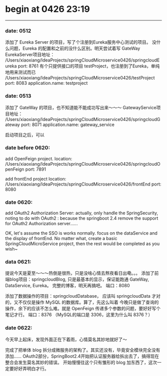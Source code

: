 # begin at 0426 23:19

-----------------

### date: 0512
添加了 Eureka Server 的项目，写了个注册到Eureka服务中心测试的项目。
没什么问题，Eureka 的配置和之前的没什么区别。明天尝试着写 GateWay
EurekaServer项目地址：
/Users/xiaoxiang/IdeaProjects/springCloudMicroservice0426/springcloudEureka
  port: 8761
有个只提供接口的项目 testProject，也注册到了Eureka，单纯地用来测试而已
/Users/xiaoxiang/IdeaProjects/springCloudMicroservice0426/testProject
  port: 8083
  application.name: testproject

### date: 0513
添加了 GateWay 的项目，也不知道能不能成功写出来～～～
GatewayService项目地址：
/Users/xiaoxiang/IdeaProjects/springCloudMicroservice0426/springcloudGateway
  port: 8071
  application.name: gateway_service

启动项目之后，可以


### date before 0620:
add OpenFeign project.
location:
/Users/xiaoxiang/IdeaProjects/springCloudMicroservice0426/springcloudOpenFeign
  port: 7891


add frontEnd project
location:
/Users/xiaoxiang/IdeaProjects/springCloudMicroservice0426/frontEnd
  port: 8080

### date 0620:
add OAuth2 Authorization Server:
actually, only handle the SpringSecurity, noting to do with OAuth2
: because the springboot 2.4 remove the support for OAuth2 Authorization server......

OK, let's assume the SSO is works normally. focus on the dataService and the display of frontEnd.
No matter what, create a basic SpringCloudMicroService project, then the rest would be completed as you wish~


### data 0621:
提说今天是夏至～～～热倒是很热，只是没啥心情去熬夜看日出嘞。。。
添加了前端blog项目：springcloudBlog, 只是最基本的显示，保证能跑通 GateWay, DataService, Eureka。
完整的博客，明天再搞吧。
端口：8080

添加了数据操作的项目：springcloudDatabase， 应该叫 springcloudData 才对的，又不仅仅是操作 MySQL 的数据库。算了，先这么叫着
今晚只是做了查询的操作，余下的应该不怎么难。就是 OpenFeign 传递多个参数的问题，要好好写个笔记才行。
端口：8376 （MySQL的端口是 3306，这里为什么叫 8376？）


### date 0622:
今天早上起床，发现外面正在下着雨，心情莫名其妙地就好了～

完成了把单体 blog 拆分成微服务的架构了。其实还没有，毕竟安全模块完全没有添加……
OAuth2部分，SpringBoot2.4开始把认证服务器给拆出去了，搞得现在整合会发生莫名其妙的错误。
开始慢慢往这个只有雏形的 blog 加东西了，这次一定要好好弄明白才行。